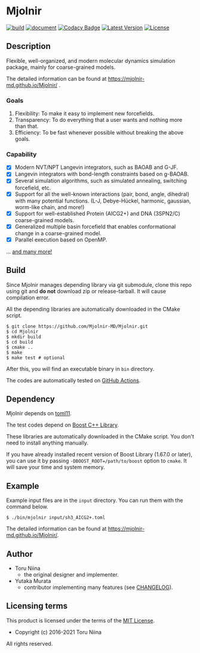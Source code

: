 # Mjolnir

[![build](https://github.com/Mjolnir-MD/Mjolnir/workflows/build/badge.svg)](https://github.com/Mjolnir-MD/Mjolnir/actions)
[![document](https://github.com/Mjolnir-MD/Mjolnir/workflows/document/badge.svg)](https://github.com/Mjolnir-MD/Mjolnir/actions)
[![Codacy Badge](https://api.codacy.com/project/badge/Grade/b55282103ca74dd5b9b0022a3af99f3b)](https://www.codacy.com/app/ToruNiina/Mjolnir?utm_source=github.com&amp;utm_medium=referral&amp;utm_content=Mjolnir-MD/Mjolnir&amp;utm_campaign=Badge_Grade)
[![Latest Version](https://img.shields.io/github/release/Mjolnir-MD/Mjolnir.svg)](https://github.com/Mjolnir-MD/Mjolnir/releases)
[![License](https://img.shields.io/badge/license-MIT-blue.svg?style=flat)](LICENSE)

## Description

Flexible, well-organized, and modern molecular dynamics simulation package, mainly for coarse-grained models.

The detailed information can be found at https://mjolnir-md.github.io/Mjolnir/ .

### Goals

1. Flexibility: To make it easy to implement new forcefields.
2. Transparency: To do everything that a user wants and nothing more than that.
3. Efficiency: To be fast whenever possible without breaking the above goals.

### Capability

- [x] Modern NVT/NPT Langevin integrators, such as BAOAB and G-JF.
- [x] Langevin integrators with bond-length constraints based on g-BAOAB.
- [x] Several simulation algorithms, such as simulated annealing, switching forcefield, etc.
- [x] Support for all the well-known interactions (pair, bond, angle, dihedral) with many potential functions. (L-J, Debye-Hückel, harmonic, gaussian, worm-like chain, and more!)
- [x] Support for well-established Protein (AICG2+) and DNA (3SPN2/C) coarse-grained models.
- [x] Generalized multiple basin forcefield that enables conformational change in a coarse-grained model.
- [x] Parallel execution based on OpenMP.

... [and many more!](https://mjolnir-md.github.io/Mjolnir/docs/reference/)

## Build

Since Mjolnir manages depending library via git submodule, clone this repo using git and **do not** download zip or release-tarball. It will cause compilation error.

All the depending libraries are automatically downloaded in the CMake script.

```console
$ git clone https://github.com/Mjolnir-MD/Mjolnir.git
$ cd Mjolnir
$ mkdir build
$ cd build
$ cmake ..
$ make
$ make test # optional
```

After this, you will find an executable binary in `bin` directory.

The codes are automatically tested on [GitHub Actions](https://github.com/Mjolnir-MD/Mjolnir/actions).

## Dependency

Mjolnir depends on [toml11](https://github.com/ToruNiina/toml11).

The test codes depend on [Boost C++ Library](https://www.boost.org/).

These libraries are automatically downloaded in the CMake script.
You don't need to install anything manually.

If you have already installed recent version of Boost Library (1.67.0 or later), you can use it by passing `-DBOOST_ROOT=/path/to/boost` option to `cmake`.
It will save your time and system memory.

## Example

Example input files are in the `input` directory.
You can run them with the command below.

```console
$ ./bin/mjolnir input/sh3_AICG2+.toml
```

The detailed information can be found at https://mjolnir-md.github.io/Mjolnir/.

## Author

- Toru Niina
  - the original designer and implementer.
- Yutaka Murata
  - contributor implementing many features (see [CHANGELOG](CHANGELOG.md)).

## Licensing terms

This product is licensed under the terms of the [MIT License](LICENSE).

- Copyright (c) 2016-2021 Toru Niina

All rights reserved.

